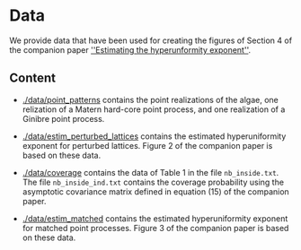 #  Data

We provide data that have been used for creating the figures of Section 4 of the companion paper [''Estimating the hyperunformity exponent''](https://arxiv.org).

## Content

- [./data/point_patterns](./data/point_patterns) contains the point realizations of the algae, one relization of a Matern hard-core point process, and one realization of a Ginibre point process.
  
-   [./data/estim_perturbed_lattices](./data/estim_perturbed_lattices) contains the estimated hyperuniformity exponent for perturbed lattices. Figure 2 of the companion paper is based on these data.

- [./data/coverage](./data/coverage) contains the data of Table 1 in the file ``nb_inside.txt``. The file ``nb_inside_ind.txt`` contains the coverage probability using the asymptotic covariance matrix defined in equation (15) of the companion paper.

- [./data/estim_matched](./data/estim_matched) contains the estimated hyperuniformity exponent for matched point processes. Figure 3 of the companion paper is based on these data.
